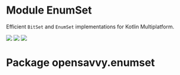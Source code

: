 # Module EnumSet

Efficient `BitSet` and `EnumSet` implementations for Kotlin Multiplatform.

<a href="https://search.maven.org/search?q=g:%22dev.opensavvy.pedestal%22%20AND%20a:%22enumset%22"><img src="https://img.shields.io/maven-central/v/dev.opensavvy.pedestal/enumset.svg?label=Maven%20Central"></a>
<a href="https://opensavvy.dev/open-source/stability.html"><img src="https://badgen.net/static/Stability/stable/purple"></a>
<a href="https://javadoc.io/doc/dev.opensavvy.pedestal/enumset"><img src="https://badgen.net/static/Other%20versions/javadoc.io/blue"></a>

# Package opensavvy.enumset
